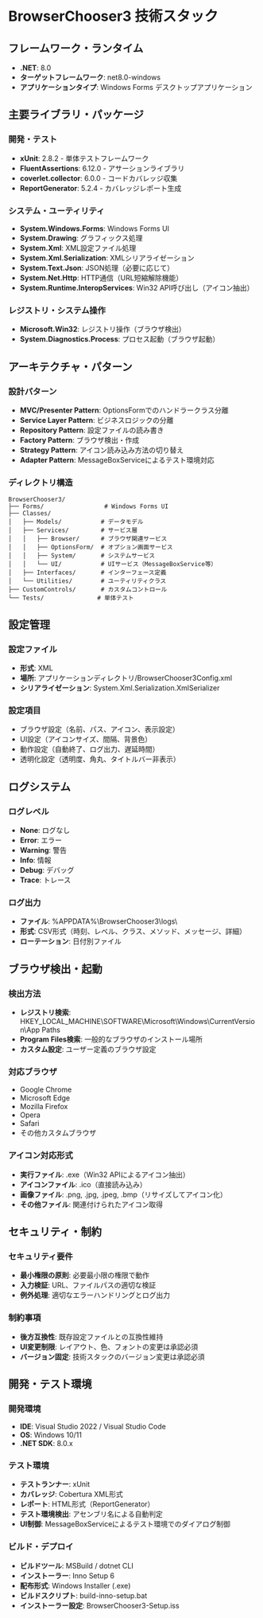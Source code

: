 # BrowserChooser3 技術スタック

## フレームワーク・ランタイム
- **.NET**: 8.0
- **ターゲットフレームワーク**: net8.0-windows
- **アプリケーションタイプ**: Windows Forms デスクトップアプリケーション

## 主要ライブラリ・パッケージ

### 開発・テスト
- **xUnit**: 2.8.2 - 単体テストフレームワーク
- **FluentAssertions**: 6.12.0 - アサーションライブラリ
- **coverlet.collector**: 6.0.0 - コードカバレッジ収集
- **ReportGenerator**: 5.2.4 - カバレッジレポート生成

### システム・ユーティリティ
- **System.Windows.Forms**: Windows Forms UI
- **System.Drawing**: グラフィックス処理
- **System.Xml**: XML設定ファイル処理
- **System.Xml.Serialization**: XMLシリアライゼーション
- **System.Text.Json**: JSON処理（必要に応じて）
- **System.Net.Http**: HTTP通信（URL短縮解除機能）
- **System.Runtime.InteropServices**: Win32 API呼び出し（アイコン抽出）

### レジストリ・システム操作
- **Microsoft.Win32**: レジストリ操作（ブラウザ検出）
- **System.Diagnostics.Process**: プロセス起動（ブラウザ起動）

## アーキテクチャ・パターン

### 設計パターン
- **MVC/Presenter Pattern**: OptionsFormでのハンドラークラス分離
- **Service Layer Pattern**: ビジネスロジックの分離
- **Repository Pattern**: 設定ファイルの読み書き
- **Factory Pattern**: ブラウザ検出・作成
- **Strategy Pattern**: アイコン読み込み方法の切り替え
- **Adapter Pattern**: MessageBoxServiceによるテスト環境対応

### ディレクトリ構造
```
BrowserChooser3/
├── Forms/                 # Windows Forms UI
├── Classes/
│   ├── Models/           # データモデル
│   ├── Services/         # サービス層
│   │   ├── Browser/      # ブラウザ関連サービス
│   │   ├── OptionsForm/  # オプション画面サービス
│   │   ├── System/       # システムサービス
│   │   └── UI/           # UIサービス（MessageBoxService等）
│   ├── Interfaces/       # インターフェース定義
│   └── Utilities/        # ユーティリティクラス
├── CustomControls/       # カスタムコントロール
└── Tests/               # 単体テスト
```

## 設定管理

### 設定ファイル
- **形式**: XML
- **場所**: アプリケーションディレクトリ/BrowserChooser3Config.xml
- **シリアライゼーション**: System.Xml.Serialization.XmlSerializer

### 設定項目
- ブラウザ設定（名前、パス、アイコン、表示設定）
- UI設定（アイコンサイズ、間隔、背景色）
- 動作設定（自動終了、ログ出力、遅延時間）
- 透明化設定（透明度、角丸、タイトルバー非表示）

## ログシステム

### ログレベル
- **None**: ログなし
- **Error**: エラー
- **Warning**: 警告
- **Info**: 情報
- **Debug**: デバッグ
- **Trace**: トレース

### ログ出力
- **ファイル**: %APPDATA%\BrowserChooser3\logs\
- **形式**: CSV形式（時刻、レベル、クラス、メソッド、メッセージ、詳細）
- **ローテーション**: 日付別ファイル

## ブラウザ検出・起動

### 検出方法
- **レジストリ検索**: HKEY_LOCAL_MACHINE\SOFTWARE\Microsoft\Windows\CurrentVersion\App Paths
- **Program Files検索**: 一般的なブラウザのインストール場所
- **カスタム設定**: ユーザー定義のブラウザ設定

### 対応ブラウザ
- Google Chrome
- Microsoft Edge
- Mozilla Firefox
- Opera
- Safari
- その他カスタムブラウザ

### アイコン対応形式
- **実行ファイル**: .exe（Win32 APIによるアイコン抽出）
- **アイコンファイル**: .ico（直接読み込み）
- **画像ファイル**: .png, .jpg, .jpeg, .bmp（リサイズしてアイコン化）
- **その他ファイル**: 関連付けられたアイコン取得

## セキュリティ・制約

### セキュリティ要件
- **最小権限の原則**: 必要最小限の権限で動作
- **入力検証**: URL、ファイルパスの適切な検証
- **例外処理**: 適切なエラーハンドリングとログ出力

### 制約事項
- **後方互換性**: 既存設定ファイルとの互換性維持
- **UI変更制限**: レイアウト、色、フォントの変更は承認必須
- **バージョン固定**: 技術スタックのバージョン変更は承認必須

## 開発・テスト環境

### 開発環境
- **IDE**: Visual Studio 2022 / Visual Studio Code
- **OS**: Windows 10/11
- **.NET SDK**: 8.0.x

### テスト環境
- **テストランナー**: xUnit
- **カバレッジ**: Cobertura XML形式
- **レポート**: HTML形式（ReportGenerator）
- **テスト環境検出**: アセンブリ名による自動判定
- **UI制御**: MessageBoxServiceによるテスト環境でのダイアログ制御

### ビルド・デプロイ
- **ビルドツール**: MSBuild / dotnet CLI
- **インストーラー**: Inno Setup 6
- **配布形式**: Windows Installer (.exe)
- **ビルドスクリプト**: build-inno-setup.bat
- **インストーラー設定**: BrowserChooser3-Setup.iss

